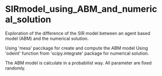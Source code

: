 # SIRmodel_using_ABM_and_numerical_solution
Exploration of the difference of the SIR model between an agent based model (ABM) and the numerical solution.

Using 'mesa' pacckage for create and compute the ABM model
Using 'odeint' function from 'scipy.integrate' package for numerical solution.

The ABM model is calculate in a probabilist way.
All parameter are fixed randomly.
